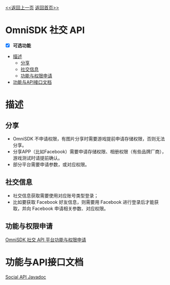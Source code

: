 [<<返回上一页](/docs/omni-sdk/OmniSDK接入指南.md#333-社交)         [返回首页>>](/sdk-docs)

OmniSDK 社交 API
=====
- [x] **可选功能**

<!-- TOC -->

- [描述](#描述)
    - [分享](#分享)
    - [社交信息](#社交信息)
    - [功能与权限申请](#功能与权限申请)
- [功能与API接口文档](#功能与api接口文档)

<!-- /TOC -->

# 描述

## 分享
- OmniSDK 不申请权限，有图片分享时需要游戏提前申请存储权限，否则无法分享。
- 分享APP（比如Facebook）需要申请存储权限、相册权限（有些品牌厂商），游戏测试时请提前确认。
- 部分平台需要申请参数，或对应权限。

## 社交信息
- 社交信息获取需要使用对应账号类型登录；
- 比如要获取 Facebook 好友信息，则需要用 Facebook 进行登录后才能获取，并向 Facebook 申请相关参数、对应权限。

## 功能与权限申请
[OmniSDK 社交 API 平台功能与权限申请](https://d7n9vj8ces.feishu.cn/docs/doccnpgXVFBrTQ2D9BZNIOqCpvd)

# 功能与API接口文档
[Social API Javadoc][ISocial]



[ISocial]:../api/html/-omni-s-d-k/com.kingsoft.shiyou.omnisdk.api.interfaces/-i-social/index.html